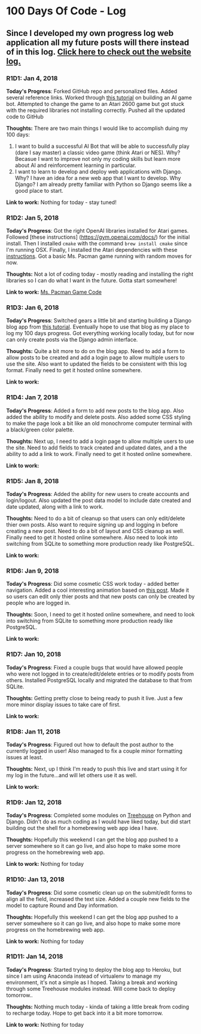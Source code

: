 # 100 Days Of Code - Log

## Since I developed my own progress log web application all my future posts will there instead of in this log. [Click here to check out the website log.](https://code100blog.herokuapp.com)

### R1D1: Jan 4, 2018

**Today's Progress**: Forked GitHub repo and personalized files. Added several reference links. Worked through [this tutorial](https://medium.freecodecamp.org/how-to-build-an-ai-game-bot-using-openai-gym-and-universe-f2eb9bfbb40a) on building an AI game bot. Attempted to change the game to an Atari 2600 game but got stuck with the required libraries not installing correctly. Pushed all the updated code to GitHub

**Thoughts:** There are two main things I would like to accomplish duing my 100 days:
1. I want to build a successful AI Bot that will be able to successfully play (dare I say master) a classic video game (think Atari or NES). Why? Becasue I want to improve not only my coding skills but learn more about AI and reinforcement learning in particular.
2. I want to learn to develop and deploy web applications with Django. Why? I have an idea for a new web app that I want to develop. Why Django? I am already pretty familiar with Python so Django seems like a good place to start.

**Link to work:** Nothing for today - stay tuned!

### R1D2: Jan 5, 2018

**Today's Progress**: Got the right OpenAI libraries installed for Atari games. Followed [these instructions] (https://gym.openai.com/docs/) for the initial install. Then I installed `cmake` with the command `brew install cmake` since I'm running OSX. Finally, I installed the Atari dependencies with these [instructions](https://github.com/openai/gym#atari). Got a basic Ms. Pacman game running with random moves for now.

**Thoughts:** Not a lot of coding today - mostly reading and installing the right libraries so I can do what I want in the future. Gotta start somewhere!

**Link to work:** [Ms. Pacman Game Code](https://github.com/thehomebrewnerd/100daysofcode/blob/master/ai-game-bot/simple-ms-pacman.py)

### R1D3: Jan 6, 2018

**Today's Progress**: Switched gears a little bit and starting building a Django blog app from [this tutorial](https://djangoforbeginners.com/blog/). Eventually hope to use that blog as my place to log my 100 days progress. Got everything working locally today, but for now can only create posts via the Django admin interface.

**Thoughts:** Quite a bit more to do on the blog app. Need to add a form to allow posts to be created and add a login page to allow multiple users to use the site. Also want to updated the fields to be consistent with this log format. Finally need to get it hosted online somewhere.

**Link to work:** 

### R1D4: Jan 7, 2018

**Today's Progress**: Added a form to add new posts to the blog app. Also added the ability to modify and delete posts. Also added some CSS styling to make the page look a bit like an old monochrome computer terminal with a black/green color palette.

**Thoughts:** Next up, I need to add a login page to allow multiple users to use the site. Need to add fields to track created and updated dates, and a the ability to add a link to work. Finally need to get it hosted online somewhere.

**Link to work:** 

### R1D5: Jan 8, 2018

**Today's Progress**: Added the ability for new users to create accounts and login/logout. Also updated the post data model to include date created and date updated, along with a link to work.

**Thoughts:** Need to do a bit of cleanup so that users can only edit/delete thier own posts. Also want to require signing up and logging in before creating a new post. Need to do a bit of layout and CSS cleanup as well. Finally need to get it hosted online somewhere. Also need to look into switching from SQLite to something more production ready like PostgreSQL.

**Link to work:** 

### R1D6: Jan 9, 2018

**Today's Progress**: Did some cosmetic CSS work today - added better navigation. Added a cool interesting animation based on [this post](https://blog.carbonfive.com/2015/01/07/vintage-terminal-effect-in-css3/). Made it so users can edit only thier posts and that new posts can only be created by people who are logged in.

**Thoughts:** Soon, I need to get it hosted online somewhere, and need to look into switching from SQLite to something more production ready like PostgreSQL.

**Link to work:** 

### R1D7: Jan 10, 2018

**Today's Progress**: Fixed a couple bugs that would have allowed people who were not logged in to create/edit/delete entries or to modify posts from others. Installed PostgreSQL locally and migrated the database to that from SQLite.

**Thoughts:** Getting pretty close to being ready to push it live. Just a few more minor display issues to take care of first.

**Link to work:** 

### R1D8: Jan 11, 2018

**Today's Progress**:  Figured out how to default the post author to the currently logged in user! Also managed to fix a couple minor formatting issues at least.

**Thoughts:** Next, up I think I'm ready to push this live and start using it for my log in the future...and will let others use it as well.

**Link to work:** 

### R1D9: Jan 12, 2018

**Today's Progress**:  Completed some modules on [Treehouse](https://teamtreehouse.com/home) on Python and Django. Didn't do as much coding as I would have liked today, but did start building out the shell for a homebrewing web app idea I have.

**Thoughts:** Hopefully this weekend I can get the blog app pushed to a server somewhere so it can go live, and also hope to make some more progress on the homebrewing web app.

**Link to work:** Nothing for today

### R1D10: Jan 13, 2018

**Today's Progress**:  Did some cosmetic clean up on the submit/edit forms to align all the field, increased the text size. Added a couple new fields to the model to capture Round and Day information.

**Thoughts:** Hopefully this weekend I can get the blog app pushed to a server somewhere so it can go live, and also hope to make some more progress on the homebrewing web app.

**Link to work:** Nothing for today

### R1D11: Jan 14, 2018

**Today's Progress**:  Started trying to deploy the blog app to Heroku, but since I am using Anaconda instead of virtualenv to manage my environment, it's not a simple as I hoped. Taking a break and working through some Treehouse modules instead. Will come back to deploy tomorrow..

**Thoughts:** Nothing much today - kinda of taking a little break from coding to recharge today. Hope to get back into it a bit more tomorrow.

**Link to work:** Nothing for today
